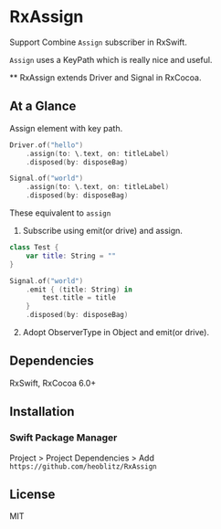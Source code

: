 # RxAssign

Support Combine `Assign` subscriber in RxSwift.

`Assign` uses a KeyPath which is really nice and useful.

** RxAssign extends Driver and Signal in RxCocoa.

## At a Glance

Assign element with key path.
```swift
Driver.of("hello")
    .assign(to: \.text, on: titleLabel)
    .disposed(by: disposeBag)
```

```swift
Signal.of("world")
    .assign(to: \.text, on: titleLabel)
    .disposed(by: disposeBag)
```

These equivalent to `assign`
1. Subscribe using emit(or drive) and assign.
```swift
class Test {
    var title: String = ""
}

Signal.of("world")
    .emit { (title: String) in
        test.title = title
    }
    .disposed(by: disposeBag)
```

2. Adopt ObserverType in Object and emit(or drive).


## Dependencies
RxSwift, RxCocoa 6.0+ 

## Installation <a id="Installation"></a>

### Swift Package Manager
Project > Project Dependencies > Add &nbsp; `https://github.com/heoblitz/RxAssign`  


## License
MIT
